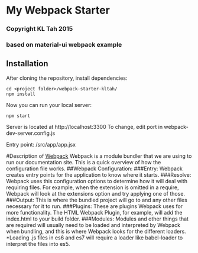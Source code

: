 # My Webpack Starter
### Copyright KL Tah 2015
### based on material-ui webpack example


## Installation
After cloning the repository, install dependencies:
```
cd <project folder>/webpack-starter-kltah/
npm install
```

Now you can run your local server:
```
npm start
```
Server is located at http://localhost:3300
To change, edit port in webpack-dev-server.config.js

Entry point: /src/app/app.jsx

#Description of [Webpack](http://webpack.github.io/docs/)
Webpack is a module bundler that we are using to run our documentation site. This is a quick overview of how the configuration file works.
##Webpack Configuration:
###Entry:
Webpack creates entry points for the application to know where it starts.
###Resolve:
Webpack uses this configuration options to determine how it will deal with requiring files. For example, when the extension is omitted in a require, Webpack will look at the extensions option and try applying one of those.
###Output:
This is where the bundled project will go to and any other files necessary for it to run.
###Plugins:
These are plugins Webpack uses for more functionality. The HTML Webpack Plugin, for example, will add the index.html to your build folder.
###Modules:
Modules and other things that are required will usually need to be loaded and interpreted by Webpack when bundling, and this is where Webpack looks for the different loaders.
*Loading .js files in es6 and es7 will require a loader like babel-loader to interpret the files into es5.
